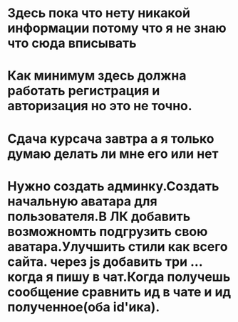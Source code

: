 # Здесь пока что нету никакой информации потому что я не знаю что сюда вписывать

# Как минимум здесь должна работать регистрация и авторизация но это не точно.

# Сдача курсача завтра а я только думаю делать ли мне его или нет

# Нужно создать админку.Создать начальную аватара для пользователя.В ЛК добавить возможномть подгрузить свою аватара.Улучшить стили как всего сайта. через js добавить три ... когда я пишу в чат.Когда получешь сообщение сравнить ид в чате и ид полученное(оба id'ика).
